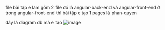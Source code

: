 file bài tập e làm gồm 2 file đó là angular-back-end và angular-front-end
ở trong angular-front-end thì bài tập e tạo 1 pages là phan-quyen

đây là diagram db mà e tạo
![image](https://user-images.githubusercontent.com/93664300/197744920-4efd1896-f3c8-4d87-a41c-1ba39db5c5ad.png)
